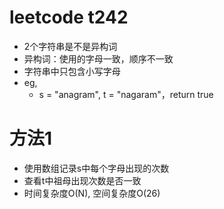 # leetcode t242
- 2个字符串是不是异构词
- 异构词：使用的字母一致，顺序不一致
- 字符串中只包含小写字母
- eg,
    - s = "anagram", t = "nagaram"，return true
    
# 方法1
- 使用数组记录s中每个字母出现的次数
- 查看t中祖母出现次数是否一致
- 时间复杂度O(N), 空间复杂度O(26)
